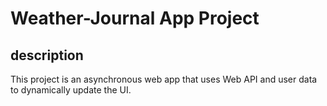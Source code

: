 # Weather-Journal App Project

## description
This project is an asynchronous web app that uses Web API and user data to dynamically update the UI. 

